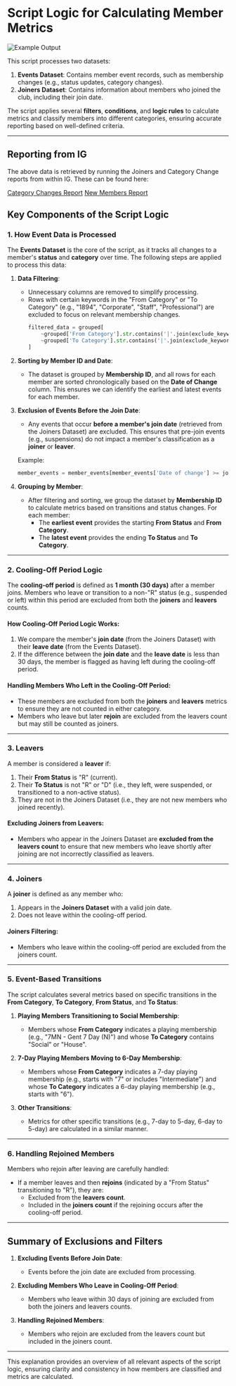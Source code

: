 # Script Logic for Calculating Member Metrics

![Example Output](screenshot.png)


This script processes two datasets:
1. **Events Dataset**: Contains member event records, such as membership changes (e.g., status updates, category changes).
2. **Joiners Dataset**: Contains information about members who joined the club, including their join date.

The script applies several **filters**, **conditions**, and **logic rules** to calculate metrics and classify members into different categories, ensuring accurate reporting based on well-defined criteria.

---

## Reporting from IG

The above data is retrieved by running the Joiners and Category Change reports from within IG. These can be found here:

[Category Changes Report](https://www.botgc.co.uk/membership_reports.php?tab=categorychanges)
[New Members Report](https://www.botgc.co.uk/membership_reports.php?tab=newmembers)

## Key Components of the Script Logic

### 1. **How Event Data is Processed**

The **Events Dataset** is the core of the script, as it tracks all changes to a member's **status** and **category** over time. The following steps are applied to process this data:

1. **Data Filtering**:
   - Unnecessary columns are removed to simplify processing.
   - Rows with certain keywords in the "From Category" or "To Category" (e.g., "1894", "Corporate", "Staff", "Professional") are excluded to focus on relevant membership changes.
     ```python
     filtered_data = grouped[
         ~grouped['From Category'].str.contains('|'.join(exclude_keywords), case=False, na=False) &
         ~grouped['To Category'].str.contains('|'.join(exclude_keywords), case=False, na=False)
     ]
     ```

2. **Sorting by Member ID and Date**:
   - The dataset is grouped by **Membership ID**, and all rows for each member are sorted chronologically based on the **Date of Change** column. This ensures we can identify the earliest and latest events for each member.

3. **Exclusion of Events Before the Join Date**:
   - Any events that occur **before a member's join date** (retrieved from the Joiners Dataset) are excluded. This ensures that pre-join events (e.g., suspensions) do not impact a member's classification as a **joiner** or **leaver**.

   Example:
   ```python
   member_events = member_events[member_events['Date of change'] >= joining_date]
   ```

4. **Grouping by Member**:
   - After filtering and sorting, we group the dataset by **Membership ID** to calculate metrics based on transitions and status changes. For each member:
     - The **earliest event** provides the starting **From Status** and **From Category**.
     - The **latest event** provides the ending **To Status** and **To Category**.

---

### 2. **Cooling-Off Period Logic**

The **cooling-off period** is defined as **1 month (30 days)** after a member joins. Members who leave or transition to a non-"R" status (e.g., suspended or left) within this period are excluded from both the **joiners** and **leavers** counts.

#### How Cooling-Off Period Logic Works:
1. We compare the member's **join date** (from the Joiners Dataset) with their **leave date** (from the Events Dataset).
2. If the difference between the **join date** and the **leave date** is less than 30 days, the member is flagged as having left during the cooling-off period.

#### Handling Members Who Left in the Cooling-Off Period:
- These members are excluded from both the **joiners** and **leavers** metrics to ensure they are not counted in either category.
- Members who leave but later **rejoin** are excluded from the leavers count but may still be counted as joiners.

---

### 3. **Leavers**

A member is considered a **leaver** if:
1. Their **From Status** is "R" (current).
2. Their **To Status** is not "R" or "D" (i.e., they left, were suspended, or transitioned to a non-active status).
3. They are not in the Joiners Dataset (i.e., they are not new members who joined recently).

#### Excluding Joiners from Leavers:
- Members who appear in the Joiners Dataset are **excluded from the leavers count** to ensure that new members who leave shortly after joining are not incorrectly classified as leavers.

---

### 4. **Joiners**

A **joiner** is defined as any member who:
1. Appears in the **Joiners Dataset** with a valid join date.
2. Does not leave within the cooling-off period.

#### Joiners Filtering:
- Members who leave within the cooling-off period are excluded from the joiners count.

---

### 5. **Event-Based Transitions**

The script calculates several metrics based on specific transitions in the **From Category**, **To Category**, **From Status**, and **To Status**:

1. **Playing Members Transitioning to Social Membership**:
   - Members whose **From Category** indicates a playing membership (e.g., "7MN - Gent 7 Day (N)") and whose **To Category** contains "Social" or "House".

2. **7-Day Playing Members Moving to 6-Day Membership**:
   - Members whose **From Category** indicates a 7-day playing membership (e.g., starts with "7" or includes "Intermediate") and whose **To Category** indicates a 6-day playing membership (e.g., starts with "6").

3. **Other Transitions**:
   - Metrics for other specific transitions (e.g., 7-day to 5-day, 6-day to 5-day) are calculated in a similar manner.

---

### 6. **Handling Rejoined Members**

Members who rejoin after leaving are carefully handled:
- If a member leaves and then **rejoins** (indicated by a "From Status" transitioning to "R"), they are:
  - Excluded from the **leavers count**.
  - Included in the **joiners count** if the rejoining occurs after the cooling-off period.

---

## Summary of Exclusions and Filters

1. **Excluding Events Before Join Date**:
   - Events before the join date are excluded from processing.

2. **Excluding Members Who Leave in Cooling-Off Period**:
   - Members who leave within 30 days of joining are excluded from both the joiners and leavers counts.

3. **Handling Rejoined Members**:
   - Members who rejoin are excluded from the leavers count but included in the joiners count.

---

This explanation provides an overview of all relevant aspects of the script logic, ensuring clarity and consistency in how members are classified and metrics are calculated.
